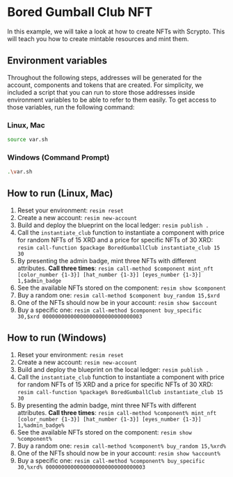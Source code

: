 # Bored Gumball Club NFT
In this example, we will take a look at how to create NFTs with Scrypto. This will teach you how to create mintable resources and mint them. 

## Environment variables
Throughout the following steps, addresses will be generated for the account, components and tokens that are created. For simplicity, we included a script that you can run to store those addresses inside environment variables to be able to refer to them easily. To get access to those variables, run the following command:

### Linux, Mac
```bash
source var.sh
```

### Windows (Command Prompt)
```bash
.\var.sh
```

## How to run (Linux, Mac)
1. Reset your environment: `resim reset`
1. Create a new account: `resim new-account`
1. Build and deploy the blueprint on the local ledger: `resim publish .`
1. Call the `instantiate_club` function to instantiate a component with price for random NFTs of 15 XRD and a price for specific NFTs of 30 XRD: `resim call-function $package BoredGumballClub instantiate_club 15 30`
1. By presenting the admin badge, mint three NFTs with different attributes. **Call three times**: `resim call-method $component mint_nft [color_number {1-3}] [hat_number {1-3}] [eyes_number {1-3}] 1,$admin_badge`
1. See the available NFTs stored on the component: `resim show $component`
1. Buy a random one: `resim call-method $component buy_random 15,$xrd`
1. One of the NFTs should now be in your account: `resim show $account`
1. Buy a specific one: `resim call-method $component buy_specific 30,$xrd 00000000000000000000000000000003`

## How to run (Windows)
1. Reset your environment: `resim reset`
1. Create a new account: `resim new-account`
1. Build and deploy the blueprint on the local ledger: `resim publish .`
1. Call the `instantiate_club` function to instantiate a component with price for random NFTs of 15 XRD and a price for specific NFTs of 30 XRD: `resim call-function %package% BoredGumballClub instantiate_club 15 30`
1. By presenting the admin badge, mint three NFTs with different attributes. **Call three times**: `resim call-method %component% mint_nft [color_number {1-3}] [hat_number {1-3}] [eyes_number {1-3}] 1,%admin_badge%`
1. See the available NFTs stored on the component: `resim show %component%`
1. Buy a random one: `resim call-method %component% buy_random 15,%xrd%`
1. One of the NFTs should now be in your account: `resim show %account%`
1. Buy a specific one: `resim call-method %component% buy_specific 30,%xrd% 00000000000000000000000000000003`